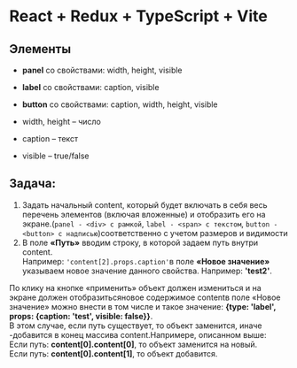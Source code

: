 # React + Redux + TypeScript + Vite

## Элементы

-   **panel** со свойствами: width, height, visible
-   **label** со свойствами: caption, visible
-   **button** со свойствами: caption, width, height, visible

-   width, height – число
-   caption – текст
-   visible – true/false

## Задача:

1. Задать начальный content, который будет включать в себя весь перечень элементов (включая вложенные) и отобразить его на экране.(`panel - <div> с рамкой`, `label - <span> c текстом`, `button - <button> с надписью`)соответственно с учетом размеров и видимости
2. В поле **«Путь»** вводим строку, в которой задаем путь внутри content.<br />Например: `'content[2].props.caption'`в поле **«Новое значение»** указываем новое значение данного свойства. Например: **'test2'**.

По клику на кнопке «применить» объект должен измениться и на экране должен отобразитьсяновое содержимое contentв поле «Новое значение» можно внести в том числе и такое значение: **{type: 'label', props: {caption: 'test', visible: false}}**.<br />
В этом случае, если путь существует, то объект заменится, иначе -добавится в конец массива content.Напримере, описанном выше:<br />Если путь: **content[0].content[0]**, то объект заменится на новый.<br />Если путь: **content[0].content[1]**, то объект добавится.
